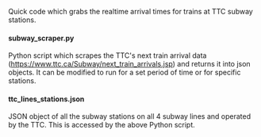 Quick code which grabs the realtime arrival times for trains at TTC subway stations.

#### subway_scraper.py
Python script which scrapes the TTC's next train arrival data (https://www.ttc.ca/Subway/next_train_arrivals.jsp) and returns it into json objects. It can be modified to run for a set period of time or for specific stations.

#### ttc_lines_stations.json
JSON object of all the subway stations on all 4 subway lines and operated by the TTC. This is accessed by the above Python script.
